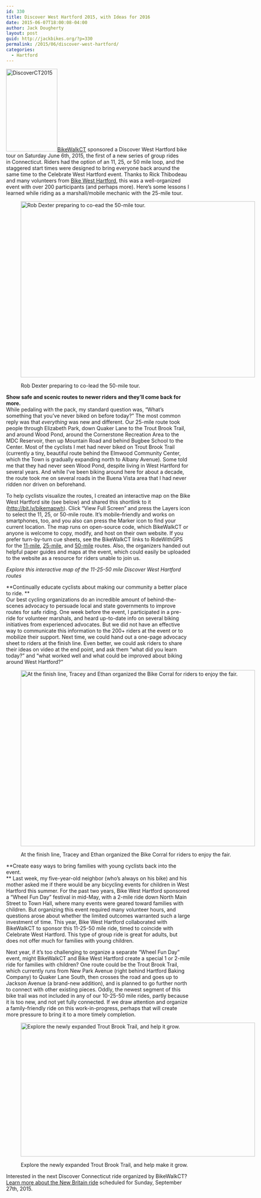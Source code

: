 ```yaml
---
id: 330
title: Discover West Hartford 2015, with Ideas for 2016
date: 2015-06-07T18:00:08-04:00
author: Jack Dougherty
layout: post
guid: http://jackbikes.org/?p=330
permalink: /2015/06/discover-west-hartford/
categories:
  - Hartford
---
```

[<img class="alignright wp-image-331" src="http://jackbikes.org/wp-content/uploads/2015/06/DiscoverCT2015-187x300.jpg" alt="DiscoverCT2015" width="140" height="225" />](http://jackbikes.org/wp-content/uploads/2015/06/DiscoverCT2015.jpg)[BikeWalkCT](http://www.bikewalkct.org/) sponsored a Discover West Hartford bike tour on Saturday June 6th, 2015, the first of a new series of group rides in Connecticut. Riders had the option of an 11, 25, or 50 mile loop, and the staggered start times were designed to bring everyone back around the same time to the Celebrate West Hartford event. Thanks to Rick Thibodeau and many volunteers from [Bike West Hartford](http://bikewesthartford.org), this was a well-organized event with over 200 participants (and perhaps more). Here&#8217;s some lessons I learned while riding as a marshall/mobile mechanic with the 25-mile tour.<figure id="attachment_334" aria-describedby="caption-attachment-334" style="width: 640px" class="wp-caption aligncenter">

[<img class="wp-image-334 size-full" src="http://jackbikes.org/wp-content/uploads/2015/06/RobDexterLeads50MileRide.jpg" alt="Rob Dexter preparing to co-ead the 50-mile tour." width="640" height="480" srcset="https://jackbikes.org/wp-content/uploads/2015/06/RobDexterLeads50MileRide.jpg 640w, https://jackbikes.org/wp-content/uploads/2015/06/RobDexterLeads50MileRide-300x225.jpg 300w" sizes="(max-width: 640px) 100vw, 640px" />](http://jackbikes.org/wp-content/uploads/2015/06/RobDexterLeads50MileRide.jpg)<figcaption id="caption-attachment-334" class="wp-caption-text">Rob Dexter preparing to co-lead the 50-mile tour.</figcaption></figure> 

**Show safe and scenic routes to newer riders and they&#8217;ll come back for more.**  
While pedaling with the pack, my standard question was, &#8220;What&#8217;s something that you&#8217;ve never biked on before today?&#8221; The most common reply was that _everything_ was new and different. Our 25-mile route took people through Elizabeth Park, down Quaker Lane to the Trout Brook Trail, and around Wood Pond, around the Cornerstone Recreation Area to the MDC Reservoir, then up Mountain Road and behind Bugbee School to the Center. Most of the cyclists I met had never biked on Trout Brook Trail (currently a tiny, beautiful route behind the Elmwood Community Center, which the Town is gradually expanding north to Albany Avenue). Some told me that they had never seen Wood Pond, despite living in West Hartford for several years. And while I&#8217;ve been biking around here for about a decade, the route took me on several roads in the Buena Vista area that I had never ridden nor driven on beforehand.

To help cyclists visualize the routes, I created an interactive map on the Bike West Hartford site (see below) and shared this shortlink to it (<http://bit.ly/bikemapwh>). Click &#8220;View Full Screen&#8221; and press the Layers icon to select the 11, 25, or 50-mile route. It&#8217;s mobile-friendly and works on smartphones, too, and you also can press the Marker icon to find your current location. The map runs on open-source code, which BikeWalkCT or anyone is welcome to copy, modify, and host on their own website. If you prefer turn-by-turn cue sheets, see the BikeWalkCT links to RideWithGPS for the [11-mile](http://ridewithgps.com/routes/7750159), [25-mile](http://ridewithgps.com/routes/7750034), and [50-mile](http://ridewithgps.com/routes/7635802) routes. Also, the organizers handed out helpful paper guides and maps at the event, which could easily be uploaded to the website as a resource for riders unable to join us.

<!-- iframe plugin v.4.4 wordpress.org/plugins/iframe/ -->

_Explore this interactive map of the 11-25-50 mile Discover West Hartford routes_

**Continually educate cyclists about making our community a better place to ride. **  
Our best cycling organizations do an incredible amount of behind-the-scenes advocacy to persuade local and state governments to improve routes for safe riding. One week before the event, I participated in a pre-ride for volunteer marshals, and heard up-to-date info on several biking initiatives from experienced advocates. But we did not have an effective way to communicate this information to the 200+ riders at the event or to mobilize their support. Next time, we could hand out a one-page advocacy sheet to riders at the finish line. Even better, we could ask riders to share their ideas on video at the end point, and ask them &#8220;what did you learn today?&#8221; and &#8220;what worked well and what could be improved about biking around West Hartford?&#8221;<figure id="attachment_335" aria-describedby="caption-attachment-335" style="width: 640px" class="wp-caption aligncenter">

[<img class="size-full wp-image-335" src="http://jackbikes.org/wp-content/uploads/2015/06/TraceyEthanBikeCorral.jpg" alt="At the finish line, Tracey and Ethan organized the Bike Corral for riders to enjoy the fair." width="640" height="480" srcset="https://jackbikes.org/wp-content/uploads/2015/06/TraceyEthanBikeCorral.jpg 640w, https://jackbikes.org/wp-content/uploads/2015/06/TraceyEthanBikeCorral-300x225.jpg 300w" sizes="(max-width: 640px) 100vw, 640px" />](http://jackbikes.org/wp-content/uploads/2015/06/TraceyEthanBikeCorral.jpg)<figcaption id="caption-attachment-335" class="wp-caption-text">At the finish line, Tracey and Ethan organized the Bike Corral for riders to enjoy the fair.</figcaption></figure> 

**Create easy ways to bring families with young cyclists back into the event.  
** Last week, my five-year-old neighbor (who&#8217;s always on his bike) and his mother asked me if there would be any bicycling events for children in West Hartford this summer. For the past two years, Bike West Hartford sponsored a &#8220;Wheel Fun Day&#8221; festival in mid-May, with a 2-mile ride down North Main Street to Town Hall, where many events were geared toward families with children. But organizing this event required many volunteer hours, and questions arose about whether the limited outcomes warranted such a large investment of time. This year, Bike West Hartford collaborated with BikeWalkCT to sponsor this 11-25-50 mile ride, timed to coincide with Celebrate West Hartford. This type of group ride is great for adults, but does not offer much for families with young children.

Next year, if it&#8217;s too challenging to organize a separate &#8220;Wheel Fun Day&#8221; event, might BikeWalkCT and Bike West Hartford create a special 1 or 2-mile ride for families with children? One route could be the Trout Brook Trail, which currently runs from New Park Avenue (right behind Hartford Baking Company) to Quaker Lane South, then crosses the road and goes up to Jackson Avenue (a brand-new addition), and is planned to go further north to connect with other existing pieces. Oddly, the newest segment of this bike trail was not included in any of our 10-25-50 mile rides, partly because it is too new, and not yet fully connected. If we draw attention and organize a family-friendly ride on this work-in-progress, perhaps that will create more pressure to bring it to a more timely completion.<figure id="attachment_336" aria-describedby="caption-attachment-336" style="width: 640px" class="wp-caption aligncenter">

[<img class="size-full wp-image-336" src="http://jackbikes.org/wp-content/uploads/2015/06/ExploreExpandedTroutBrookTrail.jpg" alt="Explore the newly expanded Trout Brook Trail, and help it grow." width="640" height="365" srcset="https://jackbikes.org/wp-content/uploads/2015/06/ExploreExpandedTroutBrookTrail.jpg 640w, https://jackbikes.org/wp-content/uploads/2015/06/ExploreExpandedTroutBrookTrail-300x171.jpg 300w" sizes="(max-width: 640px) 100vw, 640px" />](http://jackbikes.org/wp-content/uploads/2015/06/ExploreExpandedTroutBrookTrail.jpg)<figcaption id="caption-attachment-336" class="wp-caption-text">Explore the newly expanded Trout Brook Trail, and help make it grow.</figcaption></figure> 

Interested in the next Discover Connecticut ride organized by BikeWalkCT? [Learn more about the New Britain ride](http://www.bikewalkct.org/discover-ct-ride-series.html) scheduled for Sunday, September 27th, 2015.